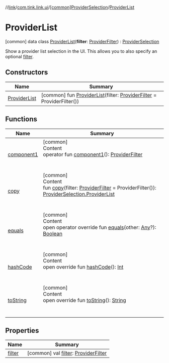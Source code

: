 //[link](../../../index.md)/[com.tink.link.ui](../../index.md)/[[common]ProviderSelection](../index.md)/[ProviderList](index.md)



# ProviderList  
 [common] data class [ProviderList](index.md)(**filter**: [ProviderFilter](../../../com.tink.service.provider/[common]-provider-filter/index.md)) : [ProviderSelection](../index.md)

Show a provider list selection in the UI. This allows you to also specify an optional [filter](filter.md).

   


## Constructors  
  
|  Name|  Summary| 
|---|---|
| <a name="com.tink.link.ui/ProviderSelection.ProviderList/ProviderList/#com.tink.service.provider.ProviderFilter/PointingToDeclaration/"></a>[ProviderList](-provider-list.md)| <a name="com.tink.link.ui/ProviderSelection.ProviderList/ProviderList/#com.tink.service.provider.ProviderFilter/PointingToDeclaration/"></a> [common] fun [ProviderList](-provider-list.md)(filter: [ProviderFilter](../../../com.tink.service.provider/[common]-provider-filter/index.md) = ProviderFilter())   <br>


## Functions  
  
|  Name|  Summary| 
|---|---|
| <a name="com.tink.link.ui/ProviderSelection.ProviderList/component1/#/PointingToDeclaration/"></a>[component1](component1.md)| <a name="com.tink.link.ui/ProviderSelection.ProviderList/component1/#/PointingToDeclaration/"></a>[common]  <br>Content  <br>operator fun [component1](component1.md)(): [ProviderFilter](../../../com.tink.service.provider/[common]-provider-filter/index.md)  <br><br><br>
| <a name="com.tink.link.ui/ProviderSelection.ProviderList/copy/#com.tink.service.provider.ProviderFilter/PointingToDeclaration/"></a>[copy](copy.md)| <a name="com.tink.link.ui/ProviderSelection.ProviderList/copy/#com.tink.service.provider.ProviderFilter/PointingToDeclaration/"></a>[common]  <br>Content  <br>fun [copy](copy.md)(filter: [ProviderFilter](../../../com.tink.service.provider/[common]-provider-filter/index.md) = ProviderFilter()): [ProviderSelection.ProviderList](index.md)  <br><br><br>
| <a name="kotlin/Any/equals/#kotlin.Any?/PointingToDeclaration/"></a>[equals](../../../com.tink.service.user/[common]-user-profile-service-impl/index.md#%5Bkotlin%2FAny%2Fequals%2F%23kotlin.Any%3F%2FPointingToDeclaration%2F%5D%2FFunctions%2F1135467963)| <a name="kotlin/Any/equals/#kotlin.Any?/PointingToDeclaration/"></a>[common]  <br>Content  <br>open operator override fun [equals](../../../com.tink.service.user/[common]-user-profile-service-impl/index.md#%5Bkotlin%2FAny%2Fequals%2F%23kotlin.Any%3F%2FPointingToDeclaration%2F%5D%2FFunctions%2F1135467963)(other: [Any](https://kotlinlang.org/api/latest/jvm/stdlib/kotlin/-any/index.html)?): [Boolean](https://kotlinlang.org/api/latest/jvm/stdlib/kotlin/-boolean/index.html)  <br><br><br>
| <a name="kotlin/Any/hashCode/#/PointingToDeclaration/"></a>[hashCode](../../../com.tink.service.user/[common]-user-profile-service-impl/index.md#%5Bkotlin%2FAny%2FhashCode%2F%23%2FPointingToDeclaration%2F%5D%2FFunctions%2F1135467963)| <a name="kotlin/Any/hashCode/#/PointingToDeclaration/"></a>[common]  <br>Content  <br>open override fun [hashCode](../../../com.tink.service.user/[common]-user-profile-service-impl/index.md#%5Bkotlin%2FAny%2FhashCode%2F%23%2FPointingToDeclaration%2F%5D%2FFunctions%2F1135467963)(): [Int](https://kotlinlang.org/api/latest/jvm/stdlib/kotlin/-int/index.html)  <br><br><br>
| <a name="kotlin/Any/toString/#/PointingToDeclaration/"></a>[toString](../../../com.tink.service.user/[common]-user-profile-service-impl/index.md#%5Bkotlin%2FAny%2FtoString%2F%23%2FPointingToDeclaration%2F%5D%2FFunctions%2F1135467963)| <a name="kotlin/Any/toString/#/PointingToDeclaration/"></a>[common]  <br>Content  <br>open override fun [toString](../../../com.tink.service.user/[common]-user-profile-service-impl/index.md#%5Bkotlin%2FAny%2FtoString%2F%23%2FPointingToDeclaration%2F%5D%2FFunctions%2F1135467963)(): [String](https://kotlinlang.org/api/latest/jvm/stdlib/kotlin/-string/index.html)  <br><br><br>


## Properties  
  
|  Name|  Summary| 
|---|---|
| <a name="com.tink.link.ui/ProviderSelection.ProviderList/filter/#/PointingToDeclaration/"></a>[filter](filter.md)| <a name="com.tink.link.ui/ProviderSelection.ProviderList/filter/#/PointingToDeclaration/"></a> [common] val [filter](filter.md): [ProviderFilter](../../../com.tink.service.provider/[common]-provider-filter/index.md)   <br>

